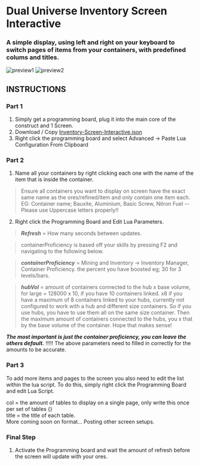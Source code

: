 # Dual Universe Inventory Screen Interactive
### A simple display, using left and right on your keyboard to switch pages of items from your containers, with predefined colums and titles.
![preview1](https://raw.githubusercontent.com/TwinFuture/Dual-Universe--Inventory-Screen-Interactive/main/images/2020-11-11%20(3).png) ![preview2](https://raw.githubusercontent.com/TwinFuture/Dual-Universe--Inventory-Screen-Interactive/main/images/2020-11-11%20(2).png)

## INSTRUCTIONS

### Part 1
1) Simply get a programming board, plug it into the main core of the construct and 1 Screen.
2) Download / Copy [Inventory-Screen-Interactive.json](https://raw.githubusercontent.com/TwinFuture/Dual-Universe--Inventory-Screen-Interactive/main/Inventory-Screen-Interactive.json)
3) Right click the programming board and select Advanced -> Paste Lua Configuration From Clipboard

### Part 2
1) Name all your containers by right clicking each one with the name of the item that is inside the container.
> Ensure all containers you want to display on screen have the exact same name as the ores/refined/item and only contain one item each.
EG: Container name; Bauxite, Aluminium, Basic Screw, Nitron Fuel -- Please use Uppercase letters properly!!
2) Right click the Programming Board and Edit Lua Parameters.
  > ***Refresh*** = How many seconds between updates.
  
  > containerProficiency is based off your skills by pressing F2 and navigating to the following below.
  
  > ***containerProficiency*** = Mining and Inventory -> Inventory Manager, Container Proficiency. the percent you have boosted eg; 30 for 3 levels/bars.
  
  > ***hubVol*** = amount of containers connected to the hub x base volume, for large = 128000 x 10, if you have 10 containers linked.
x8 if you have a maximum of 8 containers linked to your hubs, currently not configured to work with a hub and different size containers. So if you use hubs, you have to use them all on the same size container. Then the maximum amount of containers connected to the hubs, you x that by the base volume of the container. Hope that makes sense!

***The most important is just the container proficiency, you can leave the others default.***
!!!!! The above parameters need to filled in correctly for the amounts to be accurate.

### Part 3

To add more items and pages to the screen you also need to edit the list within the lua script.
To do this, simply right click the Programming Board and edit Lua Script.

col = the amount of tables to display on a single page, only write this once per set of tables {}  
title = the title of each table.  
More coming soon on format... Posting other screen setups.

### Final Step
1) Activate the Programming board and wait the amount of refresh before the screen will update with your ores.
